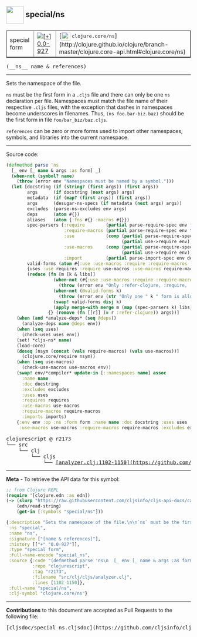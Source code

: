 ## <img width="48px" valign="middle" src="http://i.imgur.com/Hi20huC.png"> special/ns

 <table border="1">
<tr>

<td>special form</td>
<td><a href="https://github.com/cljsinfo/cljs-api-docs/tree/0.0-927"><img valign="middle" alt="[+] 0.0-927" src="https://img.shields.io/badge/+-0.0--927-lightgrey.svg"></a> </td>
<td>
[<img height="24px" valign="middle" src="http://i.imgur.com/1GjPKvB.png"> <samp>clojure.core/ns</samp>](http://clojure.github.io/clojure/branch-master/clojure.core-api.html#clojure.core/ns)
</td>
</tr>
</table>

 <samp>
(__ns__ name & references)<br>
</samp>

---

Sets the namespace of the file.

`ns` must be the first form in a `.cljs` file and there can only be one `ns`
declaration per file. Namespaces must match the file name of their respective
`.cljs` files, with the exception that dashes in namespaces become underscores
in filenames. Thus, `(ns foo.bar-biz.baz)` should be the first form in file
`foo/bar_biz/baz.cljs`.

`references` can be zero or more forms used to import other namespaces, symbols,
and libraries into the current namespace.

---




Source code:

```clj
(defmethod parse 'ns
  [_ env [_ name & args :as form] _]
  (when-not (symbol? name) 
    (throw (error env "Namespaces must be named by a symbol.")))
  (let [docstring (if (string? (first args)) (first args))
        args      (if docstring (next args) args)
        metadata  (if (map? (first args)) (first args))
        args      (desugar-ns-specs (if metadata (next args) args))
        excludes  (parse-ns-excludes env args)
        deps      (atom #{})
        aliases   (atom {:fns #{} :macros #{}})
        spec-parsers {:require        (partial parse-require-spec env false deps aliases)
                      :require-macros (partial parse-require-spec env true deps aliases)
                      :use            (comp (partial parse-require-spec env false deps aliases)
                                            (partial use->require env))
                      :use-macros     (comp (partial parse-require-spec env true deps aliases)
                                            (partial use->require env))
                      :import         (partial parse-import-spec env deps)}
        valid-forms (atom #{:use :use-macros :require :require-macros :import})
        {uses :use requires :require use-macros :use-macros require-macros :require-macros imports :import :as params}
        (reduce (fn [m [k & libs]]
                  (when-not (#{:use :use-macros :require :require-macros :import} k)
                    (throw (error env "Only :refer-clojure, :require, :require-macros, :use and :use-macros libspecs supported")))
                  (when-not (@valid-forms k)
                    (throw (error env (str "Only one " k " form is allowed per namespace definition"))))
                  (swap! valid-forms disj k)
                  (apply merge-with merge m (map (spec-parsers k) libs)))
                {} (remove (fn [[r]] (= r :refer-clojure)) args))]
    (when (and *analyze-deps* (seq @deps))
      (analyze-deps name @deps env))
    (when (seq uses)
      (check-uses uses env))
    (set! *cljs-ns* name)
    (load-core)
    (doseq [nsym (concat (vals require-macros) (vals use-macros))]
      (clojure.core/require nsym))
    (when (seq use-macros)
      (check-use-macros use-macros env))
    (swap! env/*compiler* update-in [::namespaces name] assoc
      :name name
      :doc docstring
      :excludes excludes
      :uses uses
      :requires requires
      :use-macros use-macros
      :require-macros require-macros
      :imports imports)
    {:env env :op :ns :form form :name name :doc docstring :uses uses :requires requires :imports imports
     :use-macros use-macros :require-macros require-macros :excludes excludes}))
```

 <pre>
clojurescript @ r2173
└── src
    └── clj
        └── cljs
            └── <ins>[analyzer.clj:1102-1150](https://github.com/clojure/clojurescript/blob/r2173/src/clj/cljs/analyzer.clj#L1102-L1150)</ins>
</pre>


---

__Meta__ - To retrieve the API data for this symbol:

```clj
;; from Clojure REPL
(require '[clojure.edn :as edn])
(-> (slurp "https://raw.githubusercontent.com/cljsinfo/cljs-api-docs/catalog/cljs-api.edn")
    (edn/read-string)
    (get-in [:symbols "special/ns"]))
```

```clj
{:description "Sets the namespace of the file.\n\n`ns` must be the first form in a `.cljs` file and there can only be one `ns`\ndeclaration per file. Namespaces must match the file name of their respective\n`.cljs` files, with the exception that dashes in namespaces become underscores\nin filenames. Thus, `(ns foo.bar-biz.baz)` should be the first form in file\n`foo/bar_biz/baz.cljs`.\n\n`references` can be zero or more forms used to import other namespaces, symbols,\nand libraries into the current namespace.",
 :ns "special",
 :name "ns",
 :signature ["[name & references]"],
 :history [["+" "0.0-927"]],
 :type "special form",
 :full-name-encode "special_ns",
 :source {:code "(defmethod parse 'ns\n  [_ env [_ name & args :as form] _]\n  (when-not (symbol? name) \n    (throw (error env \"Namespaces must be named by a symbol.\")))\n  (let [docstring (if (string? (first args)) (first args))\n        args      (if docstring (next args) args)\n        metadata  (if (map? (first args)) (first args))\n        args      (desugar-ns-specs (if metadata (next args) args))\n        excludes  (parse-ns-excludes env args)\n        deps      (atom #{})\n        aliases   (atom {:fns #{} :macros #{}})\n        spec-parsers {:require        (partial parse-require-spec env false deps aliases)\n                      :require-macros (partial parse-require-spec env true deps aliases)\n                      :use            (comp (partial parse-require-spec env false deps aliases)\n                                            (partial use->require env))\n                      :use-macros     (comp (partial parse-require-spec env true deps aliases)\n                                            (partial use->require env))\n                      :import         (partial parse-import-spec env deps)}\n        valid-forms (atom #{:use :use-macros :require :require-macros :import})\n        {uses :use requires :require use-macros :use-macros require-macros :require-macros imports :import :as params}\n        (reduce (fn [m [k & libs]]\n                  (when-not (#{:use :use-macros :require :require-macros :import} k)\n                    (throw (error env \"Only :refer-clojure, :require, :require-macros, :use and :use-macros libspecs supported\")))\n                  (when-not (@valid-forms k)\n                    (throw (error env (str \"Only one \" k \" form is allowed per namespace definition\"))))\n                  (swap! valid-forms disj k)\n                  (apply merge-with merge m (map (spec-parsers k) libs)))\n                {} (remove (fn [[r]] (= r :refer-clojure)) args))]\n    (when (and *analyze-deps* (seq @deps))\n      (analyze-deps name @deps env))\n    (when (seq uses)\n      (check-uses uses env))\n    (set! *cljs-ns* name)\n    (load-core)\n    (doseq [nsym (concat (vals require-macros) (vals use-macros))]\n      (clojure.core/require nsym))\n    (when (seq use-macros)\n      (check-use-macros use-macros env))\n    (swap! env/*compiler* update-in [::namespaces name] assoc\n      :name name\n      :doc docstring\n      :excludes excludes\n      :uses uses\n      :requires requires\n      :use-macros use-macros\n      :require-macros require-macros\n      :imports imports)\n    {:env env :op :ns :form form :name name :doc docstring :uses uses :requires requires :imports imports\n     :use-macros use-macros :require-macros require-macros :excludes excludes}))",
          :repo "clojurescript",
          :tag "r2173",
          :filename "src/clj/cljs/analyzer.clj",
          :lines [1102 1150]},
 :full-name "special/ns",
 :clj-symbol "clojure.core/ns"}

```

---

__Contributions__ to this document are accepted as Pull Requests to the following file:

 <pre>
[cljsdoc/special_ns.cljsdoc](https://github.com/cljsinfo/cljs-api-docs/blob/master/cljsdoc/special_ns.cljsdoc)
</pre>

